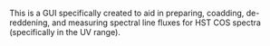 This is a GUI specifically created to aid in preparing, coadding, de-reddening, and measuring spectral line fluxes for HST COS spectra (specifically in the UV range).
